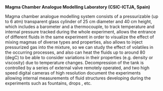 **Magma Chamber Analogue Modelling Laboratory (CSIC-ICTJA, Spain)**

Magma chamber analogue modelling system consists of a pressurizable (up
to 6 atm) transparent glass cylinder of 25 cm diameter and 40 cm height,
which includes a barometer and a thermocouple, to track temperature and
internal pressure tracked during the whole experiment, allows the
entrance of different fluids in the same experiment in order to
visualize the effect of mixing magmas of diverse types and properties,
also allows to inject pressurized gas into the mixture, so we can study
the effect of volatiles in the occurring processes, and also can heat
the fluids up to around 80 (degC) to be able to consider variations in
their properties (e.g. density or viscosity) due to temperature changes.
Decompression of the tank is controlled by a series of external valve
remotely operated, and two high speed digital cameras of high resolution
document the experiments allowing internal measurements of fluid
structures developing during the experiments such as fountains, drops ,
etc.
